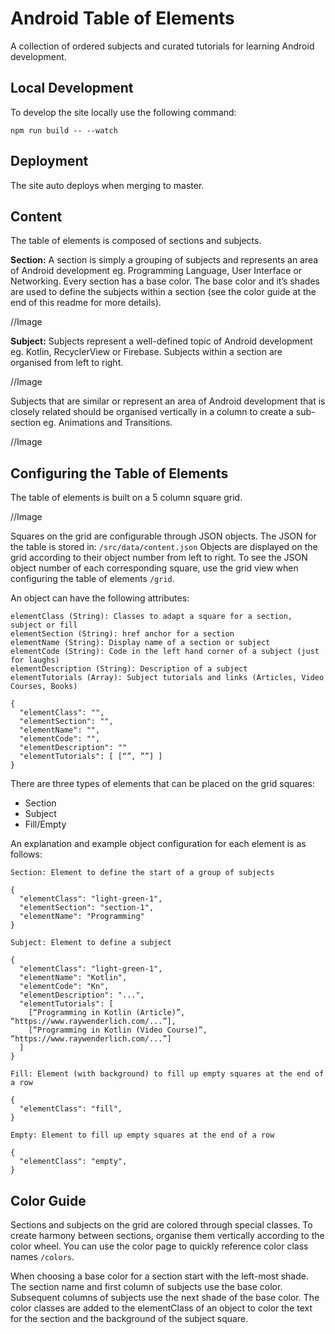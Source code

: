 # Android Table of Elements

A collection of ordered subjects and curated tutorials for learning Android development.

## Local Development

To develop the site locally use the following command:

```npm run build -- --watch```

## Deployment

The site auto deploys when merging to master.

## Content

The table of elements is composed of sections and subjects.

**Section:** A section is simply a grouping of subjects and represents an area of Android development eg. Programming Language, User Interface or Networking. Every section has a base color. The base color and it’s shades are used to define the subjects within a section (see the color guide at the end of this readme for more details).

//Image

**Subject:** Subjects represent a well-defined topic of Android development eg. Kotlin, RecyclerView or Firebase. Subjects within a section are organised from left to right.

//Image

Subjects that are similar or represent an area of Android development that is closely related should be organised vertically in a column to create a sub-section eg. Animations and Transitions.

//Image

## Configuring the Table of Elements

The table of elements is built on a 5 column square grid.

//Image

Squares on the grid are configurable through JSON objects. The JSON for the table is stored in: ```/src/data/content.json``` Objects are displayed on the grid according to their object number from left to right. To see the JSON object number of each corresponding square, use the grid view when configuring the table of elements ```/grid```.

An object can have the following attributes:

```
elementClass (String): Classes to adapt a square for a section, subject or fill
elementSection (String): href anchor for a section
elementName (String): Display name of a section or subject
elementCode (String): Code in the left hand corner of a subject (just for laughs)
elementDescription (String): Description of a subject
elementTutorials (Array): Subject tutorials and links (Articles, Video Courses, Books)
```
```
{
  "elementClass": "",
  "elementSection": "",
  "elementName": "",
  "elementCode": "",
  "elementDescription": ""
  "elementTutorials": [ [“”, ””] ]
}
```

There are three types of elements that can be placed on the grid squares:

* Section
* Subject
* Fill/Empty

An explanation and example object configuration for each element is as follows:

```
Section: Element to define the start of a group of subjects

{
  "elementClass": "light-green-1",
  "elementSection": "section-1",
  "elementName": "Programming"
}
```

```
Subject: Element to define a subject

{
  "elementClass": "light-green-1",
  "elementName": "Kotlin",
  "elementCode": "Kn",
  "elementDescription": "...",
  "elementTutorials": [
    [“Programming in Kotlin (Article)”, “https://www.raywenderlich.com/...”],
    [“Programming in Kotlin (Video Course)”, “https://www.raywenderlich.com/...”]
  ]
}
```

```
Fill: Element (with background) to fill up empty squares at the end of a row

{
  "elementClass": "fill",
}
```

```
Empty: Element to fill up empty squares at the end of a row

{
  "elementClass": "empty",
}
```

## Color Guide

Sections and subjects on the grid are colored through special classes. To create harmony between sections, organise them vertically according to the color wheel. You can use the color page to quickly reference color class names ```/colors```.

When choosing a base color for a section start with the left-most shade. The section name and first column of subjects use the base color. Subsequent columns of subjects use the next shade of the base color. The color classes are added to the elementClass of an object to color the text for the section and the background of the subject square.





